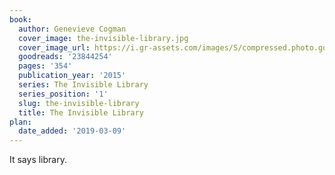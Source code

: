 ```yaml
---
book:
  author: Genevieve Cogman
  cover_image: the-invisible-library.jpg
  cover_image_url: https://i.gr-assets.com/images/S/compressed.photo.goodreads.com/books/1435561809l/23844254._SY475_.jpg
  goodreads: '23844254'
  pages: '354'
  publication_year: '2015'
  series: The Invisible Library
  series_position: '1'
  slug: the-invisible-library
  title: The Invisible Library
plan:
  date_added: '2019-03-09'
---
```


It says library.
